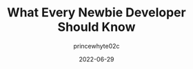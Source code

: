 ---
author: princewhyte02c
date: 2022-06-29
draft: true
permalink: false
publisher: thepracticaldev
tags:
  - career
target_url: https://dev.to/princewhyte2/what-every-newbie-developer-should-know-mic
title: What Every Newbie Developer Should Know
---